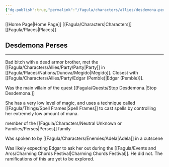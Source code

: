 ```yaml
---
{"dg-publish":true,"permalink":"/fagula/characters/allies/desdemona-perses/"}
---
```


[[Home Page\|Home Page]]
[[Fagula/Characters\|Characters]]
[[Fagula/Places\|Places]]

Desdemona Perses
--
___
Bad bitch with a dead armor brother, met the [[Fagula/Characters/Allies/Party/Party\|Party]] in [[Fagula/Places/Nations/Dunova/Megido\|Megido]]. Closest with [[Fagula/Characters/Allies/Party/Edgar (Pemble)\|Edgar (Pemble)]].

Was the main villain of the quest [[Fagula/Quests/Stop Desdemona.\|Stop Desdemona.]]

She has a very low level of magic, and uses a technique called [[Fagula/Things/Spell Frames\|Spell Frames]] to cast spells by controlling her extremely low amount of mana.

member of the [[Fagula/Characters/Neutral Unknown or Families/Perses\|Perses]] family

Was spoken to by [[Fagula/Characters/Enemies/Adela\|Adela]] in a cutscene

Was likely expecting Edgar to ask her out during the [[Fagula/Events and Arcs/Charming Chords Festival\|Charming Chords Festival]]. He did not. The ramifications of this are yet to be explored.